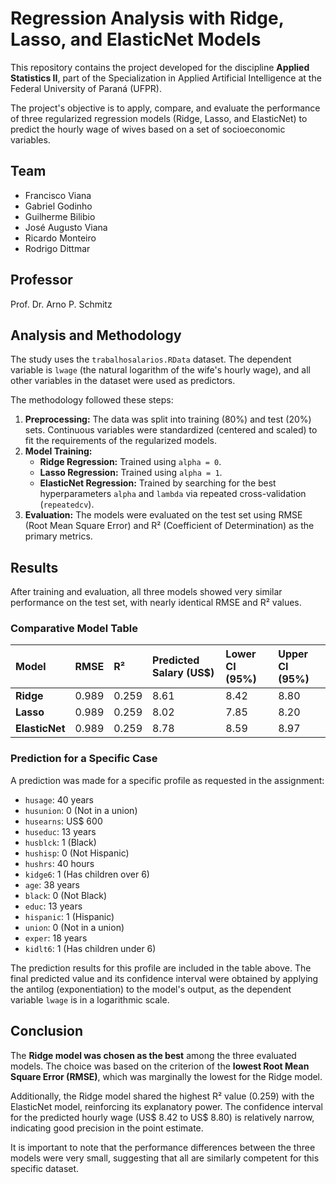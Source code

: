 # Regression Analysis with Ridge, Lasso, and ElasticNet Models

This repository contains the project developed for the discipline **Applied Statistics II**, part of the Specialization in Applied Artificial Intelligence at the Federal University of Paraná (UFPR).

The project's objective is to apply, compare, and evaluate the performance of three regularized regression models (Ridge, Lasso, and ElasticNet) to predict the hourly wage of wives based on a set of socioeconomic variables.

## Team

* Francisco Viana  
* Gabriel Godinho
* Guilherme Bilibio
* José Augusto Viana
* Ricardo Monteiro
* Rodrigo Dittmar

## Professor

Prof. Dr. Arno P. Schmitz

## Analysis and Methodology

The study uses the `trabalhosalarios.RData` dataset. The dependent variable is `lwage` (the natural logarithm of the wife's hourly wage), and all other variables in the dataset were used as predictors.

The methodology followed these steps:
1.  **Preprocessing:** The data was split into training (80%) and test (20%) sets. Continuous variables were standardized (centered and scaled) to fit the requirements of the regularized models.
2.  **Model Training:**
    * **Ridge Regression:** Trained using `alpha = 0`.
    * **Lasso Regression:** Trained using `alpha = 1`.
    * **ElasticNet Regression:** Trained by searching for the best hyperparameters `alpha` and `lambda` via repeated cross-validation (`repeatedcv`).
3.  **Evaluation:** The models were evaluated on the test set using RMSE (Root Mean Square Error) and R² (Coefficient of Determination) as the primary metrics.

## Results

After training and evaluation, all three models showed very similar performance on the test set, with nearly identical RMSE and R² values.

### Comparative Model Table

| Model | RMSE | R² | Predicted Salary (US$) | Lower CI (95%) | Upper CI (95%) |
| :--- | :--- | :--- | :--- | :--- | :--- |
| **Ridge** | 0.989 | 0.259 | 8.61 | 8.42 | 8.80 |
| **Lasso** | 0.989 | 0.259 | 8.02 | 7.85 | 8.20 |
| **ElasticNet** | 0.989 | 0.259 | 8.78 | 8.59 | 8.97 |

### Prediction for a Specific Case

A prediction was made for a specific profile as requested in the assignment:

* `husage`: 40 years 
* `husunion`: 0 (Not in a union) 
* `husearns`: US$ 600 
* `huseduc`: 13 years 
* `husblck`: 1 (Black) 
* `hushisp`: 0 (Not Hispanic) 
* `hushrs`: 40 hours 
* `kidge6`: 1 (Has children over 6) 
* `age`: 38 years 
* `black`: 0 (Not Black) 
* `educ`: 13 years 
* `hispanic`: 1 (Hispanic) 
* `union`: 0 (Not in a union) 
* `exper`: 18 years 
* `kidlt6`: 1 (Has children under 6) 

The prediction results for this profile are included in the table above. The final predicted value and its confidence interval were obtained by applying the antilog (exponentiation) to the model's output, as the dependent variable `lwage` is in a logarithmic scale.

## Conclusion

The **Ridge model was chosen as the best** among the three evaluated models. The choice was based on the criterion of the **lowest Root Mean Square Error (RMSE)**, which was marginally the lowest for the Ridge model.

Additionally, the Ridge model shared the highest R² value (0.259) with the ElasticNet model, reinforcing its explanatory power. The confidence interval for the predicted hourly wage (US$ 8.42 to US$ 8.80) is relatively narrow, indicating good precision in the point estimate.

It is important to note that the performance differences between the three models were very small, suggesting that all are similarly competent for this specific dataset.
